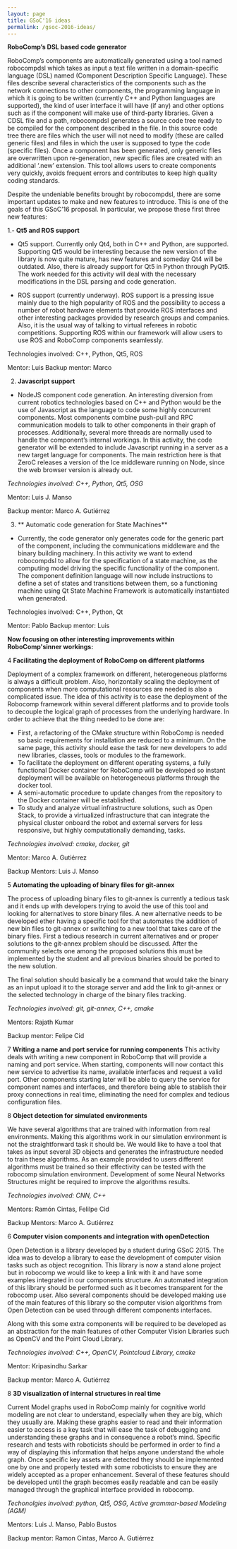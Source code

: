 ```yaml
---
layout: page
title: GSoC'16 ideas
permalink: /gsoc-2016-ideas/
---
```


**RoboComp’s DSL based code generator**

RoboComp’s components are automatically generated using a tool named robocompdsl which takes as input a text file written in a domain-specific language (DSL) named (Component Description Specific Language). These files describe several characteristics of the components such as the network connections to other components, the programming language in which it is going to be written (currently C++ and Python languages are supported), the kind of user interface it will have (if any) and other options such as if the component will make use of third-party libraries. Given a CDSL file and a path, robocompdsl generates a source code tree ready to be compiled for the component described in the file. In this source code tree there are files which the user will not need to modify (these are called generic files) and files in which the user is supposed to type the code (specific files). Once a component has been generated, only generic files are overwritten upon re-generation, new specific files are created with an additional ‘.new’ extension. This tool allows users to create components very quickly, avoids frequent errors and contributes to keep high quality coding standards.

Despite the undeniable benefits brought by robocompdsl, there are some important updates to make and new features to introduce. This is one of the goals of this GSoC’16 proposal. In particular, we propose these first three new features:

1.- **Qt5 and ROS support**

- Qt5 support. Currently only Qt4, both in C++ and Python, are supported. Supporting Qt5 would be interesting because the new version of the library is now quite mature, has new features and someday Qt4 will be outdated. Also, there is already support for Qt5 in Python through PyQt5. The work needed for this activity will deal with the necessary modifications in the DSL parsing and code generation.

- ROS support (currently underway). ROS support is a pressing issue mainly due to the high popularity of ROS and the possibility to access a number of robot hardware elements that provide ROS interfaces and other interesting packages provided by research groups and companies. Also, it is the usual way of talking to virtual referees in robotic competitions. Supporting ROS within our framework will allow users to use ROS and RoboComp components seamlessly.

Technologies involved:  C++, Python, Qt5, ROS

Mentor: Luis
Backup mentor: Marco


2. **Javascript support**

- NodeJS component code generation. An interesting diversion from current robotics technologies based on C++ and Python would be the use of Javascript as the language to code some highly concurrent components. Most components combine push-pull and RPC communication models to talk to other components in their graph of processes. Additionally, several more threads are normally used to handle the component’s internal workings. In this activity, the code generator will be extended to include Javascript running in a server as a new target language for components. The main restriction here is that ZeroC releases a version of the Ice middleware running on Node, since the web browser version is already out.

*Technologies involved:  C++, Python, Qt5, OSG*

Mentor: Luis J. Manso

Backup mentor: Marco A. Gutiérrez

3. ** Automatic code generation for State Machines**

- Currently, the code generator only generates code for the generic part of the component, including the communications middleware and the binary building machinery. In this activity we want to extend  robocompdsl to allow for the specification of a state machine, as the computing model driving the specific functionality of the component. The component definition language will now include instructions to define a set of states and transitions between them, so a functioning machine using Qt State Machine Framework is automatically instantiated when generated.

Technologies involved:  C++, Python, Qt

Mentor: Pablo
Backup mentor: Luis

**Now focusing on other interesting improvements within RoboComp'sinner workings:**

4 **Facilitating the deployment of RoboComp on different platforms**

Deployment of a complex framework on different, heterogeneous platforms is always a difficult problem. Also, horizontally scaling the deployment of components when more computational resources are needed is also a complicated issue. The idea of this activity is to ease the deployment of the Robocomp framework within several different platforms and to provide tools to decouple the logical graph of processes from the underlying hardware. In order to achieve that the thing needed to be done are: 

- First, a refactoring of the CMake structure within RoboComp is needed so basic requirements for installation are reduced to a minimum. On the same page, this activity should ease the task for new developers to add new libraries, classes, tools or modules to the framework. 
- To facilitate the deployment on different operating systems, a fully functional Docker container for RoboComp will be developed so instant deployment will be available on heterogeneous platforms through the docker tool.
- A semi-automatic procedure to update changes from the repository to the Docker container will be established.
- To study and analyze virtual infrastructure solutions, such as Open Stack, to provide a virtualized infrastructure that can integrate the physical cluster onboard the robot and external servers for less responsive, but highly computationally demanding,  tasks.

*Technologies involved: cmake, docker, git*

Mentor: Marco A. Gutiérrez

Backup Mentors: Luis J. Manso 

5 **Automating the uploading of binary files for git-annex**

The process of uploading binary files to git-annex is currently a tedious task and it ends up with developers trying to avoid the use of this tool and looking for alternatives to store binary files. A new alternative needs to be developed ether having a specific tool for that automates the addition of new bin files to git-annex or switching to a new tool that takes care of the binary files. First a tedious research in current alternatives and or proper solutions to the git-annex problem should be discussed. After the community selects one among the proposed solutions this must be implemented by the student and all previous binaries should be ported to the new solution. 

The final solution should basically be a command that would take the binary as an input upload it to the storage server and add the link to git-annex or the selected technology in charge of the binary files tracking. 

*Technologies involved: git, git-annex, C++, cmake*

Mentors: Rajath Kumar

Backup mentor: Felipe Cid

7 **Writing a name and port service for running components**
This activity deals with writing a new component in RoboComp that will provide a naming and port service. When starting, components will now contact this new service to advertise its name, available interfaces and request a valid port. Other components starting later will be able to query the service for component names and interfaces, and therefore being able to stablish their proxy connections in real time, eliminating the need for complex and tedious configuration files.


8 **Object detection for simulated environments**

We have several algorithms that are trained with information from real environments. Making this algorithms work in our simulation environment is not the straightforward task it should be. We would like to have a tool that takes as input several 3D objects and generates the infrastructure needed to train these algorithms. As an example provided to users different algorithms must be trained so their effectivity can be tested with the robocomp simulation environment. Development of some Neural Networks Structures might be required to improve the algorithms results. 

*Technologies involved: CNN, C++*

Mentors: Ramón Cintas, Felilpe Cid

Backup Mentors: Marco A. Gutiérrez

6 **Computer vision components and integration with openDetection**

Open Detection is a library developed by a student during GSoC 2015. The idea was to develop a library to ease the development of computer vision tasks such as object recognition. This library is now a stand alone project but in robocomp we would like to keep a link with it and have some examples integrated in our components structure. An automated integration of this library should be performed such as it becomes transparent for the robocomp user. Also several components should be developed making use of the main features of this library so the computer vision algorithms from Open Detection can be used through different components interfaces. 

Along with this some extra components will be required to be developed as an abstraction for the main features of other Computer Vision Libraries such as OpenCV and the Point Cloud Library. 

*Technologies involved:  C++, OpenCV, Pointcloud Library, cmake*

Mentor: Kripasindhu Sarkar

Backup mentor: Marco A. Gutiérrez


8 **3D visualization of internal structures in real time**

Current Model graphs used in RoboComp mainly for cognitive world modeling are not clear to understand, especially when they are big, which they usually are. Making these graphs easier to read and their information easier to access is a key task that will ease the task of debugging and understanding these graphs and in consequence a robot’s mind. Specific research and tests with roboticists should be performed in order to find a way of displaying this information that helps anyone understand the whole graph. Once specific key assets are detected they should be implemented one by one  and properly tested with some roboticists to ensure they are widely accepted as a proper enhancement. Several of these features should be developed until the graph becomes easily readable and can be easily managed through the graphical interface provided in robocomp.

*Techonolgies involved: python, Qt5, OSG, Active grammar-based Modeling (AGM)*

Mentors: Luis J. Manso, Pablo Bustos

Backup mentor: Ramon Cintas, Marco A. Gutiérrez
